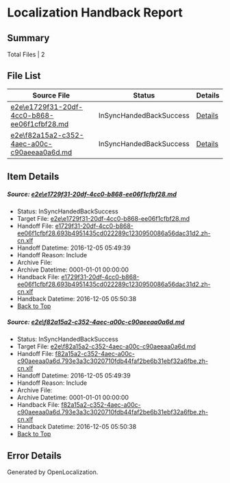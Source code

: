# <a name='report-top'></a> Localization Handback Report

## Summary
 Total Files | 2

## File List
 Source File | Status | Details 
 ----------- | ------ | ------- 
 [e2e\e1729f31-20df-4cc0-b868-ee06f1cfbf28.md](https://github.com/OpenLocalizationTestOrg/ol-test0/blob/1737f7e3dfaf223e88fa32ad8e92034f2304507b/e2e/e1729f31-20df-4cc0-b868-ee06f1cfbf28.md) | InSyncHandedBackSuccess | [Details](#c8cfb80ae58369ca81b857c8880f36af6a9b5d532)
 [e2e\f82a15a2-c352-4aec-a00c-c90aeeaa0a6d.md](https://github.com/OpenLocalizationTestOrg/ol-test0/blob/1737f7e3dfaf223e88fa32ad8e92034f2304507b/e2e/f82a15a2-c352-4aec-a00c-c90aeeaa0a6d.md) | InSyncHandedBackSuccess | [Details](#d6803b07a387a3b23402e250750a03908e18bc084)

## Item Details
##### <a name='c8cfb80ae58369ca81b857c8880f36af6a9b5d532'></a> Source: [e2e\e1729f31-20df-4cc0-b868-ee06f1cfbf28.md](https://github.com/OpenLocalizationTestOrg/ol-test0/blob/1737f7e3dfaf223e88fa32ad8e92034f2304507b/e2e/e1729f31-20df-4cc0-b868-ee06f1cfbf28.md)
* Status: InSyncHandedBackSuccess
* Target File: [e2e\e1729f31-20df-4cc0-b868-ee06f1cfbf28.md](https://github.com/OpenLocalizationTestOrg/ol-test0-zhcn/blob/fd01504bde4f031f90ab287bacf8aa73a96c9180/e2e/e1729f31-20df-4cc0-b868-ee06f1cfbf28.md)
* Handoff File: [e1729f31-20df-4cc0-b868-ee06f1cfbf28.693b4951435cd022289c1230950086a56dac31d2.zh-cn.xlf](https://github.com/OpenLocalizationTestOrg/ol-test0-handoff/blob/829bc773758c6d4ce373f78b72a2b7e3e6a9cafe/ol-handoff/OpenLocalizationTestOrg/ol-test0-zhcn/shujia/ht/e1729f31-20df-4cc0-b868-ee06f1cfbf28.693b4951435cd022289c1230950086a56dac31d2.zh-cn.xlf)
* Handoff Datetime: 2016-12-05 05:49:39
* Handoff Reason: Include
* Archive File: 
* Archive Datetime: 0001-01-01 00:00:00
* Handback File: [e1729f31-20df-4cc0-b868-ee06f1cfbf28.693b4951435cd022289c1230950086a56dac31d2.zh-cn.xlf](https://github.com/OpenLocalizationTestOrg/ol-test0-handback/blob/21b43e7e5f50c35e31a9bd2efe1911e317e8efb7/ol-handback/OpenLocalizationTestOrg/ol-test0-zhcn/shujia/ht/e1729f31-20df-4cc0-b868-ee06f1cfbf28.693b4951435cd022289c1230950086a56dac31d2.zh-cn.xlf)
* Handback Datetime: 2016-12-05 05:50:38
* [Back to Top](#report-top)

##### <a name='d6803b07a387a3b23402e250750a03908e18bc084'></a> Source: [e2e\f82a15a2-c352-4aec-a00c-c90aeeaa0a6d.md](https://github.com/OpenLocalizationTestOrg/ol-test0/blob/1737f7e3dfaf223e88fa32ad8e92034f2304507b/e2e/f82a15a2-c352-4aec-a00c-c90aeeaa0a6d.md)
* Status: InSyncHandedBackSuccess
* Target File: [e2e\f82a15a2-c352-4aec-a00c-c90aeeaa0a6d.md](https://github.com/OpenLocalizationTestOrg/ol-test0-zhcn/blob/fd01504bde4f031f90ab287bacf8aa73a96c9180/e2e/f82a15a2-c352-4aec-a00c-c90aeeaa0a6d.md)
* Handoff File: [f82a15a2-c352-4aec-a00c-c90aeeaa0a6d.793e3a3c3020710fdb44faf2be6b31ebf32a6fbe.zh-cn.xlf](https://github.com/OpenLocalizationTestOrg/ol-test0-handoff/blob/829bc773758c6d4ce373f78b72a2b7e3e6a9cafe/ol-handoff/OpenLocalizationTestOrg/ol-test0-zhcn/shujia/ht/f82a15a2-c352-4aec-a00c-c90aeeaa0a6d.793e3a3c3020710fdb44faf2be6b31ebf32a6fbe.zh-cn.xlf)
* Handoff Datetime: 2016-12-05 05:49:39
* Handoff Reason: Include
* Archive File: 
* Archive Datetime: 0001-01-01 00:00:00
* Handback File: [f82a15a2-c352-4aec-a00c-c90aeeaa0a6d.793e3a3c3020710fdb44faf2be6b31ebf32a6fbe.zh-cn.xlf](https://github.com/OpenLocalizationTestOrg/ol-test0-handback/blob/21b43e7e5f50c35e31a9bd2efe1911e317e8efb7/ol-handback/OpenLocalizationTestOrg/ol-test0-zhcn/shujia/ht/f82a15a2-c352-4aec-a00c-c90aeeaa0a6d.793e3a3c3020710fdb44faf2be6b31ebf32a6fbe.zh-cn.xlf)
* Handback Datetime: 2016-12-05 05:50:38
* [Back to Top](#report-top)


## Error Details

Generated by OpenLocalization.

